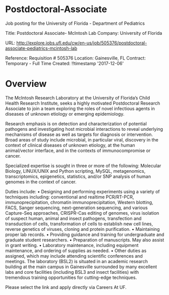 # Postdoctoral-Associate
Job posting for the University of Florida - Department of Pediatrics

Title: Postdoctoral Associate- McIntosh Lab
Company: University of Florida

URL: http://explore.jobs.ufl.edu/cw/en-us/job/505376/postdoctoral-associate-pediatrics-mcintosh-lab

Reference: Requisition # 505376
Location: Gainesville, FL
Contract: Temporary - Full Time
Created: !!timestamp '2017-12-06' 

# Overview
The McIntosh Research Laboratory at the University of Florida’s Child Health Research Institute, seeks a highly motivated Postdoctoral Research Associate to join a team exploring the roles of novel infectious agents in diseases of unknown etiology or emerging epidemiology. 

Research emphasis is on detection and characterization of potential pathogens and investigating host microbial interactions to reveal underlying mechanisms of disease as well as targets for diagnosis or intervention.  Broad areas of study include microbial, in particular viral, discovery in the context of clinical diseases of unknown etiology, at the human animal/vector interface, and in the contexts of immunocompromise or cancer.

Specialized expertise is sought in three or more of the following: Molecular Biology, LINUX/UNIX and Python scripting, MySQL, metagenomics, transcriptomics, epigenetics, statistics, and/or SNP analysis of human genomes in the context of cancer. 

Duties include:
•	Designing and performing experiments using a variety of techniques including: conventional and realtime PCR/RT-PCR, immunoprecipitation, chromatin immunoprecipitation, Western blotting, FACS, Sanger sequencing, next-generation sequencing, and various Capture-Seq approaches, CRISPR-Cas editing of genomes, virus isolation of suspect human, animal and insect pathogens, transfection and transduction of cells, transformation of cells to establish new cell lines, reverse genetics of viruses, cloning and protein purification.
•	Maintaining proper lab records.
•	Providing guidance and training for undergraduate and graduate student researchers.
•	Preparation of manuscripts. May also assist in grant writing.
•	Laboratory maintenance, including equipment maintenance, and ordering of supplies as needed.
•	Other duties as assigned, which may include attending scientific conferences and meetings.
The laboratory (BSL2) is situated in an academic research building at the main campus in Gainesville surrounded by many excellent labs and core facilities (including BSL3 and insect facilities) with tremendous training opportunities for cutting-edge techniques. 

Please select the link and apply directly via Careers At UF. 
